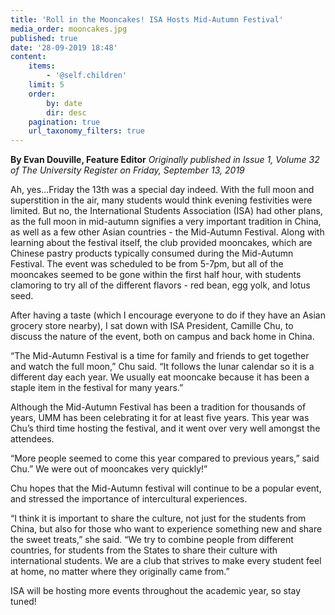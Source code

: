 ```yaml
---
title: 'Roll in the Mooncakes! ISA Hosts Mid-Autumn Festival'
media_order: mooncakes.jpg
published: true
date: '28-09-2019 18:48'
content:
    items:
        - '@self.children'
    limit: 5
    order:
        by: date
        dir: desc
    pagination: true
    url_taxonomy_filters: true
---
```


**By Evan Douville, Feature Editor** _Originally published in Issue 1, Volume 32 of The University Register on Friday, September 13, 2019_

Ah, yes...Friday the 13th was a special day indeed. With the full moon and superstition in the air, many students would think evening festivities were limited. But no, the International Students Association (ISA) had other plans, as the full moon in mid-autumn signifies a very important tradition in China, as well as a few other
Asian countries - the Mid-Autumn Festival. Along with learning about the festival itself, the club provided mooncakes, which are Chinese pastry products typically consumed during the Mid-Autumn Festival. The event was scheduled to be from 5-7pm, but all of the mooncakes seemed to be gone within the first half hour, with
students clamoring to try all of the different flavors - red bean, egg yolk, and lotus seed.

After having a taste (which I encourage everyone to do if they have an Asian grocery store nearby), I sat down with ISA President, Camille Chu, to discuss the nature of the event, both on campus and back home in China.

“The Mid-Autumn Festival is a time for family and friends to get together and watch the full moon,” Chu said. “It follows the lunar calendar so it is a different day each year. We usually eat mooncake because it has been a staple item in the festival for many years.”

Although the Mid-Autumn Festival has been a tradition for thousands of years, UMM has been celebrating it for at least five years. This year was Chu’s third time hosting the festival, and it went over very well amongst the attendees.

“More people seemed to come this year compared to previous years,” said Chu.” We were out of mooncakes very quickly!”

Chu hopes that the Mid-Autumn festival will continue to be a popular event, and stressed the importance of intercultural experiences.

“I think it is important to share the culture, not just for the students from China, but also for those who want to experience something new and share the sweet treats,” she said. “We try to combine people from different countries, for students from the States to share their culture with international students. We are a club that strives
to make every student feel at home, no matter where they originally came from.”

ISA will be hosting more events throughout the academic year, so stay tuned!